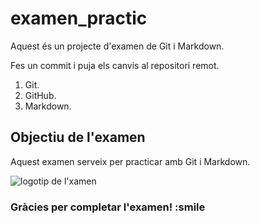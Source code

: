 # examen_practic

Aquest és un projecte d'examen de Git i Markdown.

Fes un commit i puja els canvis al repositori remot.

1. Git.
2. GitHub.
3. Markdown.

## Objectiu de l'examen

Aquest examen serveix per practicar amb Git i Markdown.

![logotip de l'xamen](https://encrypted-tbn0.gstatic.com/images?q=tbn:ANd9GcScbu9T7WoDGnHTE8v64n6wMzfJXLCzED-x3Q&s)

### Gràcies per completar l'examen! :smile

